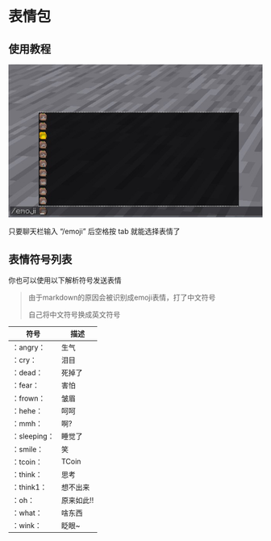 # 表情包

## 使用教程

<img src="/Play/emoji/img/demo.jpg" />

只要聊天栏输入 “/emoji” 后空格按 tab 就能选择表情了

## 表情符号列表

你也可以使用以下解析符号发送表情

> 由于markdown的原因会被识别成emoji表情，打了中文符号
>
> 自己将中文符号换成英文符号

| 符号        | 描述        |
| ----------- | ----------- |
| ：angry：   | 生气        |
| ：cry：     | 泪目        |
| ：dead：    | 死掉了      |
| ：fear：    | 害怕        |
| ：frown：   | 皱眉        |
| ：hehe：    | 呵呵        |
| ：mmh：     | 啊?         |
| ：sleeping：| 睡觉了      |
| ：smile：   | 笑          |
| ：tcoin：   | TCoin       |
| ：think：   | 思考        |
| ：think1：  | 想不出来    |
| ：oh：      | 原来如此!!  |
| ：what：    | 啥东西      |
| ：wink：    | 眨眼~       |
